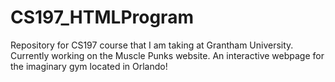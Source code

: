 # CS197_HTMLProgram
Repository for CS197 course that I am taking at Grantham University.
Currently working on the Muscle Punks website. An interactive webpage for the imaginary gym located in Orlando!
